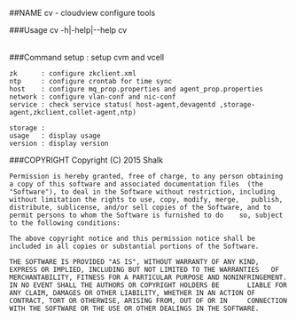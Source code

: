 ##NAME
    cv -  cloudview  configure tools

###Usage
    cv -h|-help|--help
    cv <Command>  <Option>

###Command
    setup   : setup cvm and vcell

    zk      : configure zkclient.xml
    ntp     : configure crontab for time sync
    host    : configure mq_prop.properties and agent_prop.properties
    network : configure vlan-conf and nic-conf
    service : check service status( host-agent,devagentd ,storage-agent,zkclient,collet-agent,ntp)

    storage :
    usage   : display usage
    version : display version


###COPYRIGHT
    Copyright (C) 2015  Shalk

    Permission is hereby granted, free of charge, to any person obtaining a copy of this software and associated documentation files  (the "Software"), to deal in the Software without restriction, including without limitation the rights to use, copy, modify, merge,   publish, distribute, sublicense, and/or sell copies of the Software, and to permit persons to whom the Software is furnished to do    so, subject to the following conditions:

    The above copyright notice and this permission notice shall be included in all copies or substantial portions of the Software.

    THE SOFTWARE IS PROVIDED "AS IS", WITHOUT WARRANTY OF ANY KIND, EXPRESS OR IMPLIED, INCLUDING BUT NOT LIMITED TO THE WARRANTIES   OF MERCHANTABILITY, FITNESS FOR A PARTICULAR PURPOSE AND NONINFRINGEMENT. IN NO EVENT SHALL THE AUTHORS OR COPYRIGHT HOLDERS BE       LIABLE FOR ANY CLAIM, DAMAGES OR OTHER LIABILITY, WHETHER IN AN ACTION OF CONTRACT, TORT OR OTHERWISE, ARISING FROM, OUT OF OR IN     CONNECTION WITH THE SOFTWARE OR THE USE OR OTHER DEALINGS IN THE SOFTWARE.
